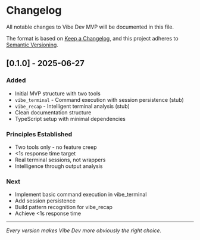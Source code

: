 # Changelog

All notable changes to Vibe Dev MVP will be documented in this file.

The format is based on [Keep a Changelog](https://keepachangelog.com/en/1.0.0/),
and this project adheres to [Semantic Versioning](https://semver.org/spec/v2.0.0.html).

## [0.1.0] - 2025-06-27

### Added
- Initial MVP structure with two tools
- `vibe_terminal` - Command execution with session persistence (stub)
- `vibe_recap` - Intelligent terminal analysis (stub)
- Clean documentation structure
- TypeScript setup with minimal dependencies

### Principles Established
- Two tools only - no feature creep
- <1s response time target
- Real terminal sessions, not wrappers
- Intelligence through output analysis

### Next
- Implement basic command execution in vibe_terminal
- Add session persistence
- Build pattern recognition for vibe_recap
- Achieve <1s response time

---

*Every version makes Vibe Dev more obviously the right choice.*
